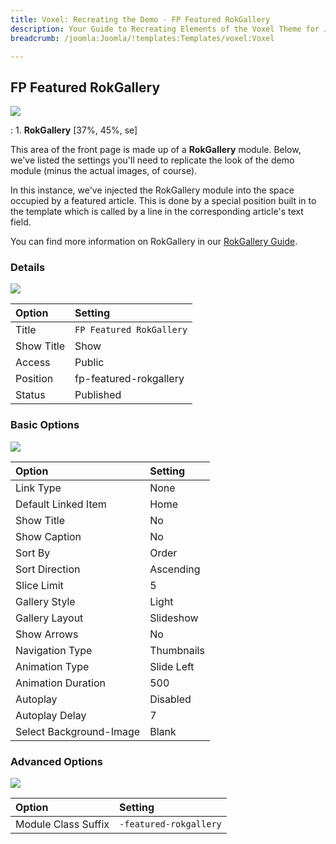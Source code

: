 ```yaml
---
title: Voxel: Recreating the Demo - FP Featured RokGallery
description: Your Guide to Recreating Elements of the Voxel Theme for Joomla
breadcrumb: /joomla:Joomla/!templates:Templates/voxel:Voxel

---
```


FP Featured RokGallery
-----
![][demo]

:   1. **RokGallery** [37%, 45%, se]

This area of the front page is made up of a **RokGallery** module. Below, we've listed the settings you'll need to replicate the look of the demo module (minus the actual images, of course).

In this instance, we've injected the RokGallery module into the space occupied by a featured article. This is done by a special position built in to the template which is called by a line in the corresponding article's text field.

You can find more information on RokGallery in our [RokGallery Guide][rokgallery].

### Details
![][demo2]

| Option     | Setting                  |  
| :--------- | :----------------------- |  
| Title      | `FP Featured RokGallery` |  
| Show Title | Show                     |  
| Access     | Public                   |  
| Position   | fp-featured-rokgallery   |  
| Status     | Published                |  

### Basic Options
![][demo3]

| Option                  | Setting    |  
| :---------------------- | :--------- |  
| Link Type               | None       |  
| Default Linked Item     | Home       |  
| Show Title              | No         |  
| Show Caption            | No         |  
| Sort By                 | Order      |  
| Sort Direction          | Ascending  |  
| Slice Limit             | 5          |  
| Gallery Style           | Light      |  
| Gallery Layout          | Slideshow  |  
| Show Arrows             | No         |  
| Navigation Type         | Thumbnails |  
| Animation Type          | Slide Left |  
| Animation Duration      | 500        |  
| Autoplay                | Disabled   |  
| Autoplay Delay          | 7          |  
| Select Background-Image | Blank      |  

### Advanced Options
![][demo4]

| Option              | Setting                |  
| :------------------ | :--------------------- |  
| Module Class Suffix | `-featured-rokgallery` |  

[demo]: assets/demo_13.jpeg
[demo2]: assets/rokgallery_1.jpeg
[demo3]: assets/rokgallery_2.jpeg
[demo4]: assets/rokgallery_3.jpeg
[demo5]: assets/rokgallery_4.jpeg
[rokgallery]: ../../extensions/rokgallery